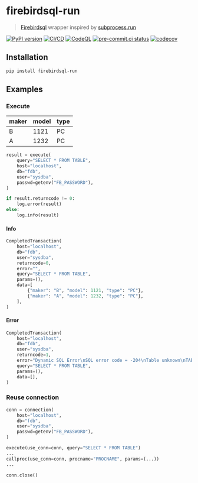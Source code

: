 # firebirdsql-run

> [Firebirdsql](https://github.com/nakagami/pyfirebirdsql/) wrapper inspired by [subprocess.run](https://docs.python.org/3/library/subprocess.html#subprocess.run)

[![PyPI version](https://img.shields.io/pypi/v/firebirdsql-run)](https://pypi.org/project/firebirdsql-run)
[![CI/CD](https://github.com/DeadNews/firebirdsql-run/actions/workflows/python-app.yml/badge.svg)](https://github.com/DeadNews/firebirdsql-run/actions/workflows/python-app.yml)
[![CodeQL](https://github.com/DeadNews/firebirdsql-run/actions/workflows/python-codeql.yml/badge.svg)](https://github.com/DeadNews/firebirdsql-run/actions/workflows/python-codeql.yml)
[![pre-commit.ci status](https://results.pre-commit.ci/badge/github/DeadNews/firebirdsql-run/main.svg)](https://results.pre-commit.ci/latest/github/DeadNews/firebirdsql-run/main)
[![codecov](https://codecov.io/gh/DeadNews/firebirdsql-run/branch/main/graph/badge.svg?token=OCZDZIYPMC)](https://codecov.io/gh/DeadNews/firebirdsql-run)

## Installation

```sh
pip install firebirdsql-run
```

## Examples

### Execute

| maker | model | type |
| ----- | ----- | ---- |
| B     | 1121  | PC   |
| A     | 1232  | PC   |

```py
result = execute(
    query="SELECT * FROM TABLE",
    host="localhost",
    db="fdb",
    user="sysdba",
    passwd=getenv("FB_PASSWORD"),
)

if result.returncode != 0:
    log.error(result)
else:
    log.info(result)
```

#### Info

```py
CompletedTransaction(
    host="localhost",
    db="fdb",
    user="sysdba",
    returncode=0,
    error="",
    query="SELECT * FROM TABLE",
    params=(),
    data=[
        {"maker": "B", "model": 1121, "type": "PC"},
        {"maker": "A", "model": 1232, "type": "PC"},
    ],
)
```

#### Error

```py
CompletedTransaction(
    host="localhost",
    db="fdb",
    user="sysdba",
    returncode=1,
    error="Dynamic SQL Error\nSQL error code = -204\nTable unknown\nTABLE\nAt line 1, column 15\n",
    query="SELECT * FROM TABLE",
    params=(),
    data=[],
)
```

### Reuse connection

```py
conn = connection(
    host="localhost",
    db="fdb",
    user="sysdba",
    passwd=getenv("FB_PASSWORD"),
)

execute(use_conn=conn, query="SELECT * FROM TABLE")
...
callproc(use_conn=conn, procname="PROCNAME", params=(...))
...

conn.close()
```
